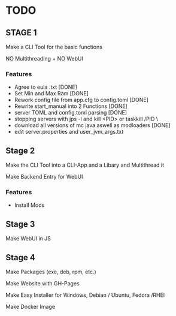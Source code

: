 # TODO

## STAGE 1 

Make a CLI Tool for the basic functions

NO Multithreading + NO WebUI

### Features

- Agree to eula .txt [DONE]
- Set Min and Max Ram [DONE]
- Rework config file from app.cfg to config.toml [DONE]
- Rewrite start_manual into 2 Functions [DONE]
- server TOML and config.toml parsing [DONE]
- stopping servers with jps -l and kill \<PID> or taskkill /PID \ <PID>
- download all versions of mc java aswell as modloaders [DONE]
- edit server.properties and user_jvm_args.txt

## Stage 2

Make the CLI Tool into a CLI-App and a Libary and Multithread it

Make Backend Entry for WebUI

### Features

- Install Mods

## Stage 3

Make WebUI in JS

## Stage 4

Make Packages (exe, deb, rpm, etc.)

Make Website with GH-Pages
 
Make Easy Installer for Windows, Debian / Ubuntu, Fedora /RHEl

Make Docker Image